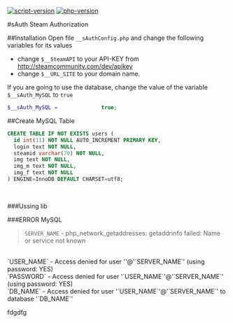 [![script-version](https://img.shields.io/badge/Version-1.0-blue.svg)]() [![php-version](https://img.shields.io/badge/PHP-=>5.5-lightgrey.svg)]() 

#sAuth
Steam Authorization

##Installation
Open file `__sAuthConfig.php` and change the following variables for its values
- change `$__SteamAPI` to your API-KEY from http://steamcommunity.com/dev/apikey
- change `$__URL_SITE` to your domain name.

If you are going to use the database, change the value of the variable `$__sAuth_MySQL` to `true`
```php
$__sAuth_MySQL =              true;
```

##Create MySQL Table
```sql
CREATE TABLE IF NOT EXISTS users ( 
  id int(11) NOT NULL AUTO_INCREMENT PRIMARY KEY,
  login text NOT NULL,
  steamid varchar(70) NOT NULL,
  img text NOT NULL,
  img_m text NOT NULL,
  img_f text NOT NULL
) ENGINE=InnoDB DEFAULT CHARSET=utf8;
```
<br />

###Ussing lib

###ERROR MySQL
>`SERVER_NAME` - php_network_getaddresses: getaddrinfo failed: Name or service not known
<br />
`USER_NAME`   - Access denied for user ''@'`SERVER_NAME`' (using password: YES)
<br />
`PASSWORD`    - Access denied for user '`USER_NAME`'@'`SERVER_NAME`' (using password: YES)
<br />
`DB_NAME`    - Access denied for user '`USER_NAME`'@'`SERVER_NAME`' to database '`DB_NAME`'
<br />


fdgdfg

